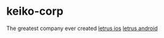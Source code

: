 # keiko-corp
The greatest company ever created
[letrus ios](letrus://)
[letrus android](letrus://student)
